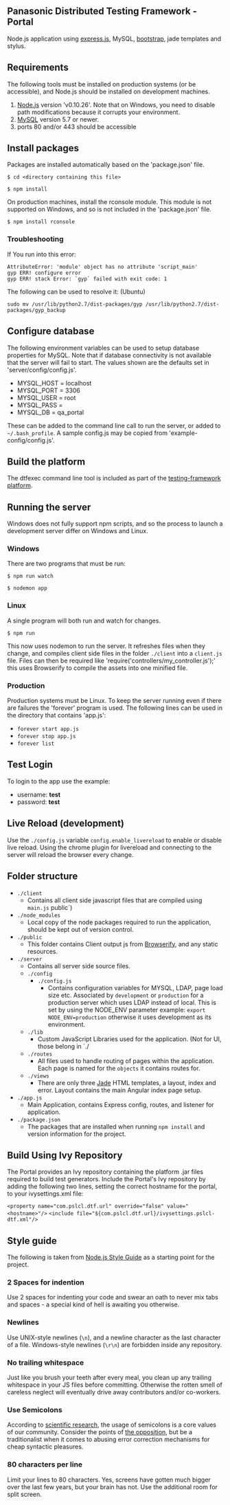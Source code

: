 ## Panasonic Distributed Testing Framework - Portal
Node.js application using [express.js](http://expressjs.com), MySQL, [bootstrap](http://getbootstrap.com), jade templates and stylus.

## Requirements
The following tools must be installed on production systems (or be accessible), and Node.js should be installed on development machines.

1. [Node.js](http://nodejs.org) version 'v0.10.26'. Note that on Windows, you need to disable path modifications because it corrupts your environment.
2. [MySQL](http://mysql.com) version 5.7 or newer.
3. ports 80 and/or 443 should be accessible

## Install packages
Packages are installed automatically based on the 'package.json' file.

`$ cd <directory containing this file>`

`$ npm install`

On production machines, install the rconsole module. This module is not supported on Windows, and so is not included
in the 'package.json' file.

`$ npm install rconsole`

### Troubleshooting
If You run into this error:

```
AttributeError: 'module' object has no attribute 'script_main'
gyp ERR! configure error
gyp ERR! stack Error: `gyp` failed with exit code: 1
```

The following can be used to resolve it: (Ubuntu)

```
sudo mv /usr/lib/python2.7/dist-packages/gyp /usr/lib/python2.7/dist-packages/gyp_backup
```

## Configure database
The following environment variables can be used to setup database properties for MySQL. Note that if database
connectivity is not available that the server will fail to start. The values shown are the defaults set
in 'server/config/config.js'.

 - MYSQL_HOST = localhost
 - MYSQL_PORT = 3306
 - MYSQL_USER = root
 - MYSQL_PASS =
 - MYSQL_DB   = qa_portal

These can be added to the command line call to run the server, or added to `~/.bash_profile`. A sample config.js
may be copied from 'example-config/config.js'.

## Build the platform
The dtfexec command line tool is included as part of the [testing-framework platform](../platform/README.md).

## Running the server
Windows does not fully support npm scripts, and so the process to launch a development server differ
on Windows and Linux.

### Windows
There are two programs that must be run:

`$ npm run watch`

`$ nodemon app`

### Linux
A single program will both run and watch for changes.

`$ npm run`

This now uses nodemon to run the server. It refreshes files when they change, and compiles client side files in the folder
`./client` into a `client.js` file.  Files can then be required like 'require('controllers/my_controller.js');'
this uses Browserify to compile the assets into one minified file.

### Production
Production systems must be Linux. To keep the server running even if there are failures the 'forever' program is
used. The following lines can be used in the directory that contains 'app.js':

 - `forever start app.js`
 - `forever stop app.js`
 - `forever list`
 
## Test Login
To login to the app use the example:

 - username: **test**
 - password: **test**
 
## Live Reload (development)
Use the `./config.js` variable `config.enable_livereload` to enable or disable live reload.
Using the chrome plugin for livereload and connecting to the server will reload the browser every change.

## Folder structure
 - `./client`
 	- Contains all client side javascript files that are compiled using `main.js`
 public`)
 - `./node_modules`
    - Local copy of the node packages required to run the application, should be kept out of version control.
 - `./public`
    - This folder contains Client output js from [Browserify](http://browserify.org/), and any static resources.
 - `./server`
 	- Contains all server side source files.
 	- `./config`
 		- `./config.js`
 			- Contains configuration variables for MYSQL, LDAP, page load size etc. Associated by `development` or `production` for a production server which uses LDAP instead of local. This is set by using the NODE_ENV parameter example: `export NODE_ENV=production` otherwise it uses development as its environment.
    - `./lib`
    	- Custom JavaScript Libraries used for the application. (Not for UI, those belong in `./
	 - `./routes`
	    - All files used to handle routing of pages within the application.
	    Each page is named for the `objects` it contains routes for.
	 - `./views`
	    - There are only three [Jade](http://jade-lang.com/) HTML templates, a layout, index and error.  Layout contains the main Angular index page setup.	    
 - `./app.js`
    - Main Application, contains Express config, routes, and listener for application.
 - `./package.json`
    - The packages that are installed when running `npm install` and version information for the project.

## Build Using Ivy Repository

The Portal provides an Ivy repository containing the platform .jar files required to build test generators. Include the Portal's Ivy repository by adding the following two lines, setting the correct hostname for the portal, to your ivysettings.xml file:

`<property name="com.pslcl.dtf.url" override="false" value="<hostname>"/>`
`<include file="${com.pslcl.dtf.url}/ivysettings.pslcl-dtf.xml"/>`
    
## Style guide

The following is taken from [Node.js Style Guide](https://github.com/felixge/node-style-guide/blob/master/Readme.md) as a starting point for the project.

### 2 Spaces for indention

Use 2 spaces for indenting your code and swear an oath to never mix tabs and
spaces - a special kind of hell is awaiting you otherwise.

### Newlines

Use UNIX-style newlines (`\n`), and a newline character as the last character
of a file. Windows-style newlines (`\r\n`) are forbidden inside any repository.

### No trailing whitespace

Just like you brush your teeth after every meal, you clean up any trailing
whitespace in your JS files before committing. Otherwise the rotten smell of
careless neglect will eventually drive away contributors and/or co-workers.

### Use Semicolons

According to [scientific research][hnsemicolons], the usage of semicolons is
a core values of our community. Consider the points of [the opposition][], but
be a traditionalist when it comes to abusing error correction mechanisms for
cheap syntactic pleasures.

[the opposition]: http://blog.izs.me/post/2353458699/an-open-letter-to-javascript-leaders-regarding
[hnsemicolons]: http://news.ycombinator.com/item?id=1547647

### 80 characters per line

Limit your lines to 80 characters. Yes, screens have gotten much bigger over the
last few years, but your brain has not. Use the additional room for split screen.
